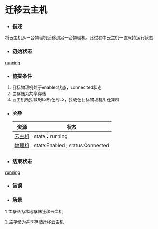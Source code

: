 # 迁移云主机

* ### 描述

 将云主机从一台物理机迁移到另一台物理机，此过程中云主机一直保持运行状态

* ### 初始状态

 [running](/Unit/VM/status.md)

* ### 前提条件

 1. 目标物理机处于enabled状态，connectted状态
 2. 主存储为共享存储
 3. 云主机所挂载的L3所在的L2，挂载在目标物理机所在集群

* ### 参数

  | 资源 | 状态 |
  | --- | --- |
  | [云主机](/Unit/VM/README.md) | state：running | 
  | [物理机](/Unit/Host/README.md) | state:Enabled ; status:Connected |

* ### 结束状态

 [running](/Unit/VM/status.md)

* ### 错误

* ### 场景

1.主存储为本地存储迁移云主机

2.主存储为共享存储迁移云主机
